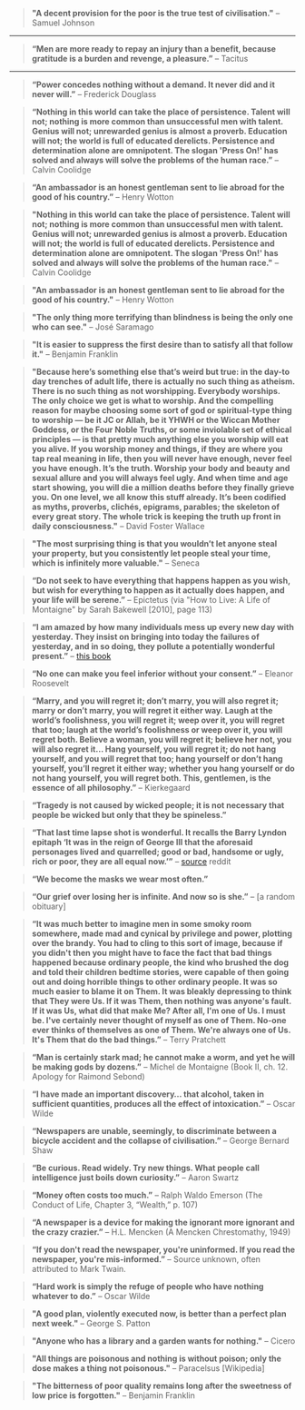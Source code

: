 
> **"A decent provision for the poor is the true test of civilisation."** 
– Samuel Johnson

***

> **“Men are more ready to repay an injury than a benefit, because gratitude is a burden and revenge, a pleasure.”**
– Tacitus

***

> **“Power concedes nothing without a demand. It never did and it never will.”**
– Frederick Douglass

> **“Nothing in this world can take the place of persistence. Talent will not; nothing is more common than unsuccessful men with talent. Genius will not; unrewarded genius is almost a proverb. Education will not; the world is full of educated derelicts. Persistence and determination alone are omnipotent. The slogan 'Press On!' has solved and always will solve the problems of the human race.”**
– Calvin Coolidge

> **“An ambassador is an honest gentleman sent to lie abroad for the good of his country.”**
– Henry Wotton

> **"Nothing in this world can take the place of persistence. Talent will not; nothing is more common than unsuccessful men with talent. Genius will not; unrewarded genius is almost a proverb. Education will not; the world is full of educated derelicts. Persistence and determination alone are omnipotent. The slogan 'Press On!' has solved and always will solve the problems of the human race."**
– Calvin Coolidge

> **"An ambassador is an honest gentleman sent to lie abroad for the good of his country."**
– Henry Wotton

> **"The only thing more terrifying than blindness is being the only one who can see."**
– José Saramago

> **"It is easier to suppress the first desire than to satisfy all that follow it."**
– Benjamin Franklin

> **"Because here’s something else that’s weird but true: in the day-to day trenches of adult life, there is actually no such thing as atheism. There is no such thing as not worshipping. Everybody worships. The only choice we get is what to worship. And the compelling reason for maybe choosing some sort of god or spiritual-type thing to worship — be it JC or Allah, be it YHWH or the Wiccan Mother Goddess, or the Four Noble Truths, or some inviolable set of ethical principles — is that pretty much anything else you worship will eat you alive. If you worship money and things, if they are where you tap real meaning in life, then you will never have enough, never feel you have enough. It’s the truth. Worship your body and beauty and sexual allure and you will always feel ugly. And when time and age start showing, you will die a million deaths before they finally grieve you. On one level, we all know this stuff already. It’s been codified as myths, proverbs, clichés, epigrams, parables; the skeleton of every great story. The whole trick is keeping the truth up front in daily consciousness."**
– David Foster Wallace

> **"The most surprising thing is that you wouldn’t let anyone steal your property, but you consistently let people steal your time, which is infinitely more valuable."**
– Seneca

> **“Do not seek to have everything that happens happen as you wish, but wish for everything to happen as it actually does happen, and your life will be serene.”**
– Epictetus (via "How to Live: A Life of Montaigne" by Sarah Bakewell [2010], page 113)

> **“I am amazed by how many individuals mess up every new day with yesterday. They insist on bringing into today the failures of yesterday, and in so doing, they pollute a potentially wonderful present.”**
>– [this book](https://www.amazon.com/dp/080241270X/?_encoding=UTF8&pd_rd_w=54sLZ&pf_rd_p=9aa30bae-d685-4626-879d-c38f81e830a3&pf_rd_r=WCNN4C4BBSW9H28P26EX&pd_rd_r=a4df1d42-ce79-484d-a3d5-3edadf7353bf&pd_rd_wg=S0wfg&ref_=bd_tags_dp_rec)

> **“No one can make you feel inferior without your consent.”**
– Eleanor Roosevelt

> **“Marry, and you will regret it; don’t marry, you will also regret it; marry or don’t marry, you will regret it either way. Laugh at the world’s foolishness, you will regret it; weep over it, you will regret that too; laugh at the world’s foolishness or weep over it, you will regret both. Believe a woman, you will regret it; believe her not, you will also regret it… Hang yourself, you will regret it; do not hang yourself, and you will regret that too; hang yourself or don’t hang yourself, you’ll regret it either way; whether you hang yourself or do not hang yourself, you will regret both. This, gentlemen, is the essence of all philosophy.”**
– Kierkegaard

> **“Tragedy is not caused by wicked people; it is not necessary that people be wicked but only that they be spineless.”**

> **“That last time lapse shot is wonderful. It recalls the Barry Lyndon epitaph ‘It was in the reign of George III that the aforesaid personages lived and quarrelled; good or bad, handsome or ugly, rich or poor, they are all equal now.’”**
– [source](https://old.reddit.com/r/movies/comments/jdfdb8/gangs_of_new_york_is_a_brilliant_love_letter_to/g97unm9/) reddit

> **“We become the masks we wear most often.”**

> **“Our grief over losing her is infinite. And now so is she.”**
– [a random obituary]

> **“It was much better to imagine men in some smoky room somewhere, made mad and cynical by privilege and power, plotting over the brandy. You had to cling to this sort of image, because if you didn't then you might have to face the fact that bad things happened because ordinary people, the kind who brushed the dog and told their children bedtime stories, were capable of then going out and doing horrible things to other ordinary people. It was so much easier to blame it on Them. It was bleakly depressing to think that They were Us. If it was Them, then nothing was anyone's fault. If it was Us, what did that make Me? After all, I'm one of Us. I must be. I've certainly never thought of myself as one of Them. No-one ever thinks of themselves as one of Them. We're always one of Us. It's Them that do the bad things.”**
– Terry Pratchett

> **“Man is certainly stark mad; he cannot make a worm, and yet he will be making gods by dozens.”**
– Michel de Montaigne (Book II, ch. 12. Apology for Raimond Sebond)

> **“I have made an important discovery… that alcohol, taken in sufficient quantities, produces all the effect of intoxication.”**
– Oscar Wilde

> **“Newspapers are unable, seemingly, to discriminate between a bicycle accident and the collapse of civilisation.”**
– George Bernard Shaw

> **“Be curious. Read widely. Try new things. What people call intelligence just boils down curiosity.”**
– Aaron Swartz

> **“Money often costs too much.”**
– Ralph Waldo Emerson (The Conduct of Life, Chapter 3, “Wealth,” p. 107)

> **“A newspaper is a device for making the ignorant more ignorant and the crazy crazier.”**
– H.L. Mencken (A Mencken Chrestomathy, 1949)

> **“If you don't read the newspaper, you're uninformed. If you read the newspaper, you're mis-informed.”**
– Source unknown, often attributed to Mark Twain.

> **“Hard work is simply the refuge of people who have nothing whatever to do.”**
– Oscar Wilde

> **"A good plan, violently executed now, is better than a perfect plan next week."**
– George S. Patton

> **"Anyone who has a library and a garden wants for nothing."**
– Cicero

> **"All things are poisonous and nothing is without poison; only the dose makes a thing not poisonous."**
– Paracelsus [Wikipedia]

> **"The bitterness of poor quality remains long after the sweetness of low price is forgotten."**
– Benjamin Franklin